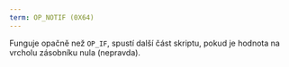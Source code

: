 ```yaml
---
term: OP_NOTIF (0X64)
---
```


Funguje opačně než `OP_IF`, spustí další část skriptu, pokud je hodnota na vrcholu zásobníku nula (nepravda).